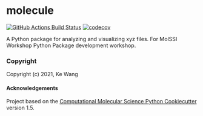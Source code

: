 molecule
==============================
[//]: # (Badges)
[![GitHub Actions Build Status](https://github.com/REPLACE_WITH_OWNER_ACCOUNT/molecule/workflows/CI/badge.svg)](https://github.com/REPLACE_WITH_OWNER_ACCOUNT/molecule/actions?query=workflow%3ACI)
[![codecov](https://codecov.io/gh/REPLACE_WITH_OWNER_ACCOUNT/molecule/branch/master/graph/badge.svg)](https://codecov.io/gh/REPLACE_WITH_OWNER_ACCOUNT/molecule/branch/master)


A Python package for analyzing and visualizing xyz files. For MolSSI Workshop Python Package development workshop.

### Copyright

Copyright (c) 2021, Ke Wang


#### Acknowledgements
 
Project based on the 
[Computational Molecular Science Python Cookiecutter](https://github.com/molssi/cookiecutter-cms) version 1.5.
